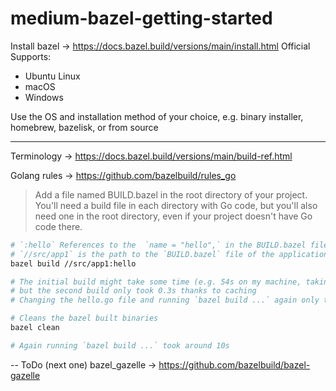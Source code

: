 # medium-bazel-getting-started




Install bazel -> https://docs.bazel.build/versions/main/install.html
Official Supports: 
- Ubuntu Linux
- macOS
- Windows

Use the OS and installation method of your choice, e.g. binary installer, homebrew, bazelisk, or from source


---

Terminology -> https://docs.bazel.build/versions/main/build-ref.html

Golang rules -> https://github.com/bazelbuild/rules_go

> Add a file named BUILD.bazel in the root directory of your project. You'll need a build file in each directory with Go code, but you'll also need one in the root directory, even if your project doesn't have Go code there.



```sh
# `:hello` References to the  `name = "hello",` in the BUILD.bazel file of src/app1
# `//src/app1` is the path to the `BUILD.bazel` file of the application we want to build
bazel build //src/app1:hello

# The initial build might take some time (e.g. 54s on my machine, taking into account download of libraries used)
# but the second build only took 0.3s thanks to caching
# Changing the hello.go file and running `bazel build ...` again only took 1-2s 
```

```sh
# Cleans the bazel built binaries
bazel clean

# Again running `bazel build ...` took around 10s
```



-- ToDo (next one)
bazel_gazelle -> https://github.com/bazelbuild/bazel-gazelle